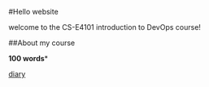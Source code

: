 #Hello website

welcome to the CS-E4101 introduction to DevOps course!

##About my course

****100 words*****



[diary](diary-013.md)
